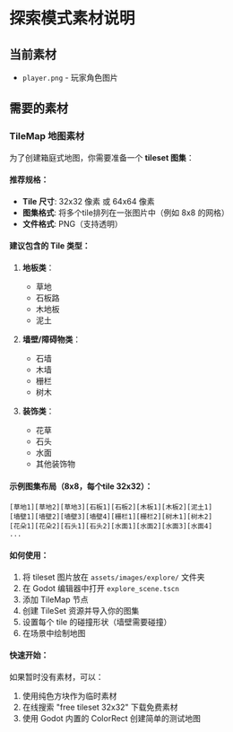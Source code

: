 # 探索模式素材说明

## 当前素材
- `player.png` - 玩家角色图片

## 需要的素材

### TileMap 地图素材
为了创建箱庭式地图，你需要准备一个 **tileset 图集**：

#### 推荐规格：
- **Tile 尺寸**: 32x32 像素 或 64x64 像素
- **图集格式**: 将多个tile排列在一张图片中（例如 8x8 的网格）
- **文件格式**: PNG（支持透明）

#### 建议包含的 Tile 类型：
1. **地板类**：
   - 草地
   - 石板路
   - 木地板
   - 泥土

2. **墙壁/障碍物类**：
   - 石墙
   - 木墙
   - 栅栏
   - 树木

3. **装饰类**：
   - 花草
   - 石头
   - 水面
   - 其他装饰物

#### 示例图集布局（8x8，每个tile 32x32）：
```
[草地1][草地2][草地3][石板1][石板2][木板1][木板2][泥土1]
[墙壁1][墙壁2][墙壁3][墙壁4][栅栏1][栅栏2][树木1][树木2]
[花朵1][花朵2][石头1][石头2][水面1][水面2][水面3][水面4]
...
```

#### 如何使用：
1. 将 tileset 图片放在 `assets/images/explore/` 文件夹
2. 在 Godot 编辑器中打开 `explore_scene.tscn`
3. 添加 TileMap 节点
4. 创建 TileSet 资源并导入你的图集
5. 设置每个 tile 的碰撞形状（墙壁需要碰撞）
6. 在场景中绘制地图

#### 快速开始：
如果暂时没有素材，可以：
1. 使用纯色方块作为临时素材
2. 在线搜索 "free tileset 32x32" 下载免费素材
3. 使用 Godot 内置的 ColorRect 创建简单的测试地图
